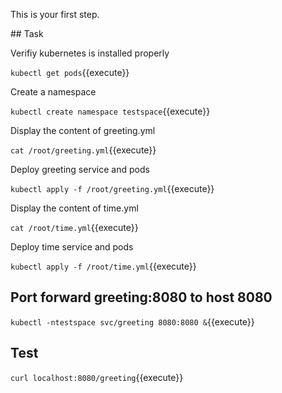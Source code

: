 This is your first step.

## Task

Verifiy kubernetes is installed properly

`kubectl get pods`{{execute}}

Create a namespace

`kubectl create namespace testspace`{{execute}}

Display the content of greeting.yml

`cat /root/greeting.yml`{{execute}}

Deploy greeting service and pods

`kubectl apply -f /root/greeting.yml`{{execute}}

Display the content of time.yml

`cat /root/time.yml`{{execute}}

Deploy time service and pods

`kubectl apply -f /root/time.yml`{{execute}}

## Port forward greeting:8080 to host 8080  

`kubectl -ntestspace svc/greeting 8080:8080 &`{{execute}}

## Test 

`curl localhost:8080/greeting`{{execute}}



